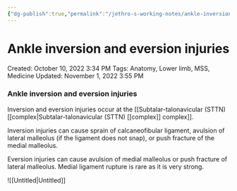 ```yaml
---
{"dg-publish":true,"permalink":"/jethro-s-working-notes/ankle-inversion-and-eversion-injuries/","dgPassFrontmatter":true}
---
```



# Ankle inversion and eversion injuries

Created: October 10, 2022 3:34 PM
Tags: Anatomy, Lower limb, MSS, Medicine
Updated: November 1, 2022 3:55 PM

### Ankle inversion and eversion injuries

Inversion and eversion injuries occur at the [[Subtalar-talonavicular (STTN) [[complex\|Subtalar-talonavicular (STTN) [[complex]] complex]].

Inversion injuries can cause sprain of calcaneofibular ligament, avulsion of lateral malleolus (if the ligament does not snap), or push fracture of the medial malleolus.

Eversion injuries can cause avulsion of medial malleolus or push fracture of lateral malleolus. Medial ligament rupture is rare as it is very strong.

![[Untitled\|Untitled]]